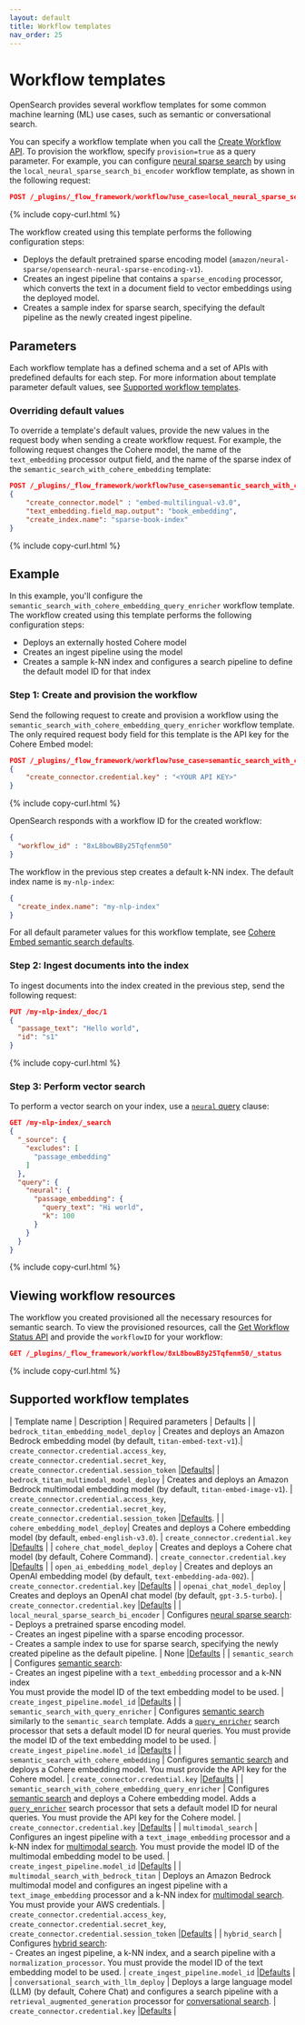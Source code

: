 ```yaml
---
layout: default
title: Workflow templates
nav_order: 25
---
```


# Workflow templates

OpenSearch provides several workflow templates for some common machine learning (ML) use cases, such as semantic or conversational search. 

You can specify a workflow template when you call the [Create Workflow API]({{site.url}}{{site.baseurl}}/automating-configurations/api/create-workflow/). To provision the workflow, specify `provision=true` as a query parameter. For example, you can configure [neural sparse search]({{site.url}}{{site.baseurl}}/search-plugins/neural-sparse-search/) by using the `local_neural_sparse_search_bi_encoder` workflow template, as shown in the following request:

```json
POST /_plugins/_flow_framework/workflow?use_case=local_neural_sparse_search_bi_encoder
```
{% include copy-curl.html %}

The workflow created using this template performs the following configuration steps:

- Deploys the default pretrained sparse encoding model (`amazon/neural-sparse/opensearch-neural-sparse-encoding-v1`).
- Creates an ingest pipeline that contains a `sparse_encoding` processor, which converts the text in a document field to vector embeddings using the deployed model.
- Creates a sample index for sparse search, specifying the default pipeline as the newly created ingest pipeline.

## Parameters

Each workflow template has a defined schema and a set of APIs with predefined defaults for each step. For more information about template parameter default values, see [Supported workflow templates](#supported-workflow-templates).

### Overriding default values

To override a template's default values, provide the new values in the request body when sending a create workflow request. For example, the following request changes the Cohere model, the name of the `text_embedding` processor output field, and the name of the sparse index of the `semantic_search_with_cohere_embedding` template:

```json
POST /_plugins/_flow_framework/workflow?use_case=semantic_search_with_cohere_embedding
{
    "create_connector.model" : "embed-multilingual-v3.0",
    "text_embedding.field_map.output": "book_embedding",
    "create_index.name": "sparse-book-index"
}
```
{% include copy-curl.html %}

## Example

In this example, you'll configure the `semantic_search_with_cohere_embedding_query_enricher` workflow template. The workflow created using this template performs the following configuration steps:

- Deploys an externally hosted Cohere model
- Creates an ingest pipeline using the model
- Creates a sample k-NN index and configures a search pipeline to define the default model ID for that index

### Step 1: Create and provision the workflow

Send the following request to create and provision a workflow using the `semantic_search_with_cohere_embedding_query_enricher` workflow template. The only required request body field for this template is the API key for the Cohere Embed model:

```json
POST /_plugins/_flow_framework/workflow?use_case=semantic_search_with_cohere_embedding_query_enricher&provision=true
{
    "create_connector.credential.key" : "<YOUR API KEY>"
}
```
{% include copy-curl.html %}

OpenSearch responds with a workflow ID for the created workflow:

```json
{
  "workflow_id" : "8xL8bowB8y25Tqfenm50"
}
```

The workflow in the previous step creates a default k-NN index. The default index name is `my-nlp-index`:

```json
{
  "create_index.name": "my-nlp-index"
}
```

For all default parameter values for this workflow template, see [Cohere Embed semantic search defaults](https://github.com/opensearch-project/flow-framework/blob/2.13/src/main/resources/defaults/cohere-embedding-semantic-search-defaults.json).

### Step 2: Ingest documents into the index 

To ingest documents into the index created in the previous step, send the following request:

```json
PUT /my-nlp-index/_doc/1
{
  "passage_text": "Hello world",
  "id": "s1"
}
```
{% include copy-curl.html %}

### Step 3: Perform vector search

To perform a vector search on your index, use a [`neural` query]({{site.url}}{{site.baseurl}}/query-dsl/specialized/neural/) clause:

```json
GET /my-nlp-index/_search
{
  "_source": {
    "excludes": [
      "passage_embedding"
    ]
  },
  "query": {
    "neural": {
      "passage_embedding": {
        "query_text": "Hi world",
        "k": 100
      }
    }
  }
}
```
{% include copy-curl.html %}

## Viewing workflow resources

The workflow you created provisioned all the necessary resources for semantic search. To view the provisioned resources, call the [Get Workflow Status API]({{site.url}}{{site.baseurl}}/automating-configurations/api/get-workflow-status/) and provide the `workflowID` for your workflow:

```json
GET /_plugins/_flow_framework/workflow/8xL8bowB8y25Tqfenm50/_status
```
{% include copy-curl.html %}

## Supported workflow templates

| Template name  | Description | Required parameters | Defaults |
| `bedrock_titan_embedding_model_deploy`  | Creates and deploys an Amazon Bedrock embedding model (by default, `titan-embed-text-v1`).| `create_connector.credential.access_key`, `create_connector.credential.secret_key`, `create_connector.credential.session_token` |[Defaults](https://github.com/opensearch-project/flow-framework/blob/2.13/src/main/resources/defaults/bedrock-titan-embedding-defaults.json)|
| `bedrock_titan_multimodal_model_deploy` | Creates and deploys an Amazon Bedrock multimodal embedding model (by default, `titan-embed-image-v1`).  | `create_connector.credential.access_key`, `create_connector.credential.secret_key`, `create_connector.credential.session_token` |[Defaults](https://github.com/opensearch-project/flow-framework/blob/2.13/src/main/resources/defaults/bedrock-titan-multimodal-defaults.json). |
| `cohere_embedding_model_deploy`| Creates and deploys a Cohere embedding model (by default, `embed-english-v3.0`).   | `create_connector.credential.key`         |[Defaults](https://github.com/opensearch-project/flow-framework/blob/2.13/src/main/resources/defaults/cohere-embedding-defaults.json)                  |
| `cohere_chat_model_deploy` | Creates and deploys a Cohere chat model (by default, Cohere Command).     | `create_connector.credential.key`         |[Defaults](https://github.com/opensearch-project/flow-framework/blob/2.13/src/main/resources/defaults/cohere-chat-defaults.json)                  |
| `open_ai_embedding_model_deploy` | Creates and deploys an OpenAI embedding model (by default, `text-embedding-ada-002`).  | `create_connector.credential.key`         |[Defaults](https://github.com/opensearch-project/flow-framework/blob/2.13/src/main/resources/defaults/openai-embedding-defaults.json)                  |
| `openai_chat_model_deploy`  | Creates and deploys an OpenAI chat model (by default, `gpt-3.5-turbo`).   | `create_connector.credential.key`         |[Defaults](https://github.com/opensearch-project/flow-framework/blob/2.13/src/main/resources/defaults/openai-chat-defaults.json)                  |
| `local_neural_sparse_search_bi_encoder`  | Configures [neural sparse search]({{site.url}}{{site.baseurl}}/search-plugins/neural-sparse-search/): <br> - Deploys a pretrained sparse encoding model.<br> - Creates an ingest pipeline with a sparse encoding processor. <br> - Creates a sample index to use for sparse search, specifying the newly created pipeline as the default pipeline.  | None            |[Defaults](https://github.com/opensearch-project/flow-framework/blob/2.13/src/main/resources/defaults/local-sparse-search-biencoder-defaults.json)                  |
| `semantic_search`                                      | Configures [semantic search]({{site.url}}{{site.baseurl}}/search-plugins/semantic-search/): <br> - Creates an ingest pipeline with a `text_embedding` processor and a k-NN index <br> You must provide the model ID of the text embedding model to be used. | `create_ingest_pipeline.model_id`        |[Defaults](https://github.com/opensearch-project/flow-framework/blob/2.13/src/main/resources/defaults/semantic-search-defaults.json)                  |
| `semantic_search_with_query_enricher` | Configures [semantic search]({{site.url}}{{site.baseurl}}/search-plugins/semantic-search/) similarly to the `semantic_search` template. Adds a [`query_enricher`]({{site.url}}{{site.baseurl}}/search-plugins/search-pipelines/neural-query-enricher/) search processor that sets a default model ID for neural queries. You must provide the model ID of the text embedding model to be used. | `create_ingest_pipeline.model_id`        |[Defaults](https://github.com/opensearch-project/flow-framework/blob/2.13/src/main/resources/defaults/semantic-search-query-enricher-defaults.json)                  |
| `semantic_search_with_cohere_embedding` | Configures [semantic search]({{site.url}}{{site.baseurl}}/search-plugins/semantic-search/) and deploys a Cohere embedding model. You must provide the API key for the Cohere model.  | `create_connector.credential.key`         |[Defaults](https://github.com/opensearch-project/flow-framework/blob/2.13/src/main/resources/defaults/cohere-embedding-semantic-search-defaults.json)                  |
| `semantic_search_with_cohere_embedding_query_enricher` | Configures [semantic search]({{site.url}}{{site.baseurl}}/search-plugins/semantic-search/) and deploys a Cohere embedding model. Adds a [`query_enricher`]({{site.url}}{{site.baseurl}}/search-plugins/search-pipelines/neural-query-enricher/) search processor that sets a default model ID for neural queries. You must provide the API key for the Cohere model.  | `create_connector.credential.key`         |[Defaults](https://github.com/opensearch-project/flow-framework/blob/2.13/src/main/resources/defaults/cohere-embedding-semantic-search-with-query-enricher-defaults.json)                  |
| `multimodal_search`  | Configures an ingest pipeline with a `text_image_embedding` processor and a k-NN index for [multimodal search]({{site.url}}{{site.baseurl}}/search-plugins/multimodal-search/). You must provide the model ID of the multimodal embedding model to be used. | `create_ingest_pipeline.model_id`       |[Defaults](https://github.com/opensearch-project/flow-framework/blob/2.13/src/main/resources/defaults/multi-modal-search-defaults.json)                  |
| `multimodal_search_with_bedrock_titan`    | Deploys an Amazon Bedrock multimodal model and configures an ingest pipeline with a `text_image_embedding` processor and a k-NN index for [multimodal search]({{site.url}}{{site.baseurl}}/search-plugins/multimodal-search/). You must provide your AWS credentials. | `create_connector.credential.access_key`, `create_connector.credential.secret_key`, `create_connector.credential.session_token` |[Defaults](https://github.com/opensearch-project/flow-framework/blob/2.13/src/main/resources/defaults/multimodal-search-bedrock-titan-defaults.json)                  |
| `hybrid_search`  | Configures [hybrid search]({{site.url}}{{site.baseurl}}/search-plugins/hybrid-search/): <br> - Creates an ingest pipeline, a k-NN index, and a search pipeline with a `normalization_processor`. You must provide the model ID of the text embedding model to be used. | `create_ingest_pipeline.model_id`        |[Defaults](https://github.com/opensearch-project/flow-framework/blob/2.13/src/main/resources/defaults/hybrid-search-defaults.json)                  |
| `conversational_search_with_llm_deploy`  | Deploys a large language model (LLM) (by default, Cohere Chat) and configures a search pipeline with a `retrieval_augmented_generation` processor for [conversational search]({{site.url}}{{site.baseurl}}/search-plugins/conversational-search/).  | `create_connector.credential.key`  |[Defaults](https://github.com/opensearch-project/flow-framework/blob/2.13/src/main/resources/defaults/conversational-search-defaults.json) |


